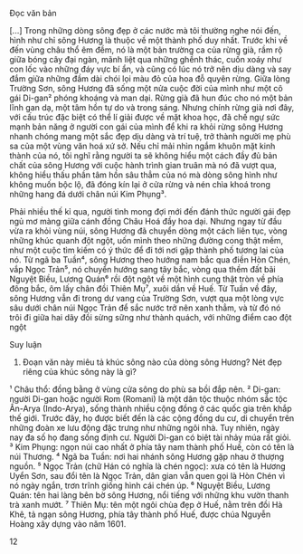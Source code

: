 Đọc văn bản

[...] Trong những dòng sông đẹp ở các nước mà tôi thường nghe nói đến, hình như chỉ sông Hương là thuộc về một thành phố duy nhất. Trước khi về đến vùng châu thổ êm đềm, nó là một bản trường ca của rừng già, rầm rộ giữa bóng cây đại ngàn, mãnh liệt qua những ghềnh thác, cuốn xoáy như con lốc vào những đáy vực bí ẩn, và cũng có lúc nó trở nên dịu dàng và say đắm giữa những đầm dài chói lọi màu đỏ của hoa đỗ quyên rừng. Giữa lòng Trường Sơn, sông Hương đã sống một nửa cuộc đời của mình như một cô gái Di-gan² phóng khoáng và man dại. Rừng già đã hun đúc cho nó một bản lĩnh gan dạ, một tâm hồn tự do và trong sáng. Nhưng chính rừng già nơi đây, với cấu trúc đặc biệt có thể lí giải được về mặt khoa học, đã chế ngự sức mạnh bản năng ở người con gái của mình để khi ra khỏi rừng sông Hương nhanh chóng mang một sắc đẹp dịu dàng và trí tuệ, trở thành người mẹ phù sa của một vùng văn hoá xứ sở. Nếu chỉ mải nhìn ngắm khuôn mặt kinh thành của nó, tôi nghĩ rằng người ta sẽ không hiểu một cách đầy đủ bản chất của sông Hương với cuộc hành trình gian truân mà nó đã vượt qua, không hiểu thấu phần tâm hồn sâu thẳm của nó mà dòng sông hình như không muốn bộc lộ, đã đóng kín lại ở cửa rừng và nén chìa khoá trong những hang đá dưới chân núi Kim Phụng³.

Phải nhiều thế kỉ qua, người tình mong đợi mới đến đánh thức người gái đẹp ngủ mơ màng giữa cánh đồng Châu Hoá đầy hoa dại. Nhưng ngay từ đầu vừa ra khỏi vùng núi, sông Hương đã chuyển dòng một cách liên tục, vòng những khúc quanh đột ngột, uốn mình theo những đường cong thật mềm, như một cuộc tìm kiếm có ý thức để đi tới nơi gặp thành phố tương lai của nó. Từ ngã ba Tuần⁴, sông Hương theo hướng nam bắc qua điền Hòn Chén, vắp Ngọc Trản⁵, nó chuyển hướng sang tây bắc, vòng qua thềm đất bãi Nguyệt Biều, Lương Quán⁶ rồi đột ngột về một hình cung thật tròn về phía đông bắc, ôm lấy chân đồi Thiên Mụ⁷, xuôi dần về Huế. Từ Tuần về đây, sông Hương vẫn đi trong dư vang của Trường Sơn, vượt qua một lòng vực sâu dưới chân núi Ngọc Trản để sắc nước trở nên xanh thẳm, và từ đó nó trôi đi giữa hai dãy đồi sừng sững như thành quách, với những điểm cao đột ngột

Suy luận

1. Đoạn văn này miêu tả khúc sông nào của dòng sông Hương? Nét đẹp riêng của khúc sông này là gì?

¹ Châu thổ: đồng bằng ở vùng cửa sông do phù sa bồi đắp nên.
² Di-gan: người Di-gan hoặc người Rom (Romani) là một dân tộc thuộc nhóm sắc tộc Ấn-Arya (Indo-Arya), sống thành nhiều cộng đồng ở các quốc gia trên khắp thế giới. Trước đây, họ được biết đến là các cộng đồng du cư, di chuyển trên những đoàn xe lưu động đặc trưng như những ngôi nhà. Tuy nhiên, ngày nay đa số họ đang sống định cư. Người Di-gan có biệt tài nhảy múa rất giỏi.
³ Kim Phụng: ngọn núi cao nhất ở phía tây nam thành phố Huế, còn có tên là núi Thương.
⁴ Ngã ba Tuần: nơi hai nhánh sông Hương gặp nhau ở thượng nguồn.
⁵ Ngọc Trản (chữ Hán có nghĩa là chén ngọc): xưa có tên là Hương Uyển Sơn, sau đổi tên là Ngọc Trản, dân gian vẫn quen gọi là Hòn Chén vì nó ngày ngắn, trơn trĩnh giống hình cái chén úp.
⁶ Nguyệt Biều, Lương Quán: tên hai làng bên bờ sông Hương, nổi tiếng với những khu vườn thanh trà xanh mướt.
⁷ Thiên Mụ: tên một ngôi chùa đẹp ở Huế, nằm trên đồi Hà Khê, tả ngạn sông Hương, phía tây thành phố Huế, được chúa Nguyễn Hoàng xây dựng vào năm 1601.

12